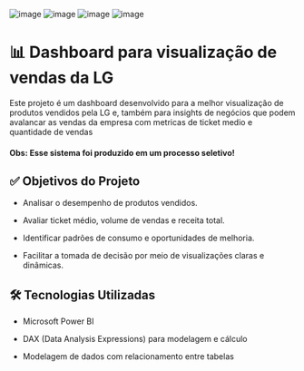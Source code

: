 ![image](https://github.com/user-attachments/assets/2a940560-a3dd-4e9c-b7e2-abfbdd571839)
![image](https://github.com/user-attachments/assets/1a7baf04-f08e-4492-ae80-21f9096c1233)
![image](https://github.com/user-attachments/assets/16c260fd-9959-4968-851d-7d39c1886087)
![image](https://github.com/user-attachments/assets/d9a542d8-8f75-4afa-a6d8-c7f57ed4ec36)

# 📊 Dashboard para visualização de vendas da LG

Este projeto é um dashboard desenvolvido para a melhor visualização de produtos vendidos pela LG e, também para 
insights de negócios que podem avalancar as vendas da empresa com metricas de ticket medio e quantidade de vendas
#### Obs: Esse sistema foi produzido em um processo seletivo!  

## ✅ Objetivos do Projeto
- Analisar o desempenho de produtos vendidos.

- Avaliar ticket médio, volume de vendas e receita total.

- Identificar padrões de consumo e oportunidades de melhoria.

- Facilitar a tomada de decisão por meio de visualizações claras e dinâmicas.

## 🛠️ Tecnologias Utilizadas

- Microsoft Power BI

- DAX (Data Analysis Expressions) para modelagem e cálculo

- Modelagem de dados com relacionamento entre tabelas

